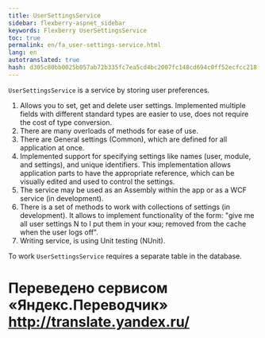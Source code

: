 ```yaml
--- 
title: UserSettingsService 
sidebar: flexberry-aspnet_sidebar 
keywords: Flexberry UserSettingsService 
toc: true 
permalink: en/fa_user-settings-service.html 
lang: en 
autotranslated: true 
hash: d305c80bb0025b057ab72b335fc7ea5cd4bc2007fc148cd694c0ff52ecfcc218 
--- 
```


`UserSettingsService` is a service by storing user preferences. 

1. Allows you to set, get and delete user settings. Implemented multiple fields with different standard types are easier to use, does not require the cost of type conversion. 
2. There are many overloads of methods for ease of use. 
3. There are General settings (Common), which are defined for all application at once. 
4. Implemented support for specifying settings like names (user, module, and settings), and unique identifiers. This implementation allows application parts to have the appropriate reference, which can be visually edited and used to control the settings. 
5. The service may be used as an Assembly within the app or as a WCF service (in development). 
6. There is a set of methods to work with collections of settings (in development). It allows to implement functionality of the form: "give me all user settings N to I put them in your кэш; removed from the cache when the user logs off". 
7. Writing service, is using Unit testing (NUnit). 

To work `UserSettingsService` requires a separate table in the database. 



 # Переведено сервисом «Яндекс.Переводчик» http://translate.yandex.ru/